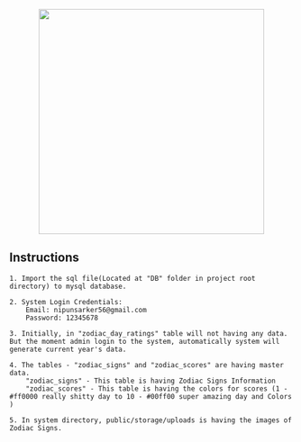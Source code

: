 <p align="center"><a href="https://laravel.com" target="_blank"><img src="https://images.news18.com/ibnlive/uploads/2020/09/1599453784_horoscope.jpg?impolicy=website&width=1200&height=800" width="400"></a></p>

## Instructions

	1. Import the sql file(Located at "DB" folder in project root directory) to mysql database.
	
	2. System Login Credentials:
		Email: nipunsarker56@gmail.com
		Password: 12345678
		
	3. Initially, in "zodiac_day_ratings" table will not having any data. But the moment admin login to the system, automatically system will generate current year's data.
	
	4. The tables - "zodiac_signs" and "zodiac_scores" are having master data.
		"zodiac_signs" - This table is having Zodiac Signs Information
		"zodiac_scores" - This table is having the colors for scores (1 - #ff0000 really shitty day to 10 - #00ff00 super amazing day and Colors )
		
	5. In system directory, public/storage/uploads is having the images of Zodiac Signs.
